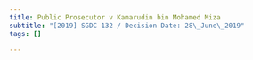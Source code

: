 ```yaml
---
title: Public Prosecutor v Kamarudin bin Mohamed Miza
subtitle: "[2019] SGDC 132 / Decision Date: 28\_June\_2019"
tags: []

---
```

